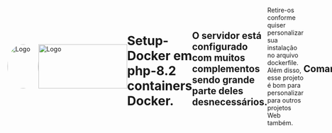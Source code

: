<div style="display: flex; align-items: center;">
 
  <img src="https://github.com/abraao69/abraao69-portfolio-abraao/blob/master/testinho/portfolio/1679067787215.jpeg" alt="Logo" width="70" height="100" style="border-radius: 100%;">
  <img src="https://github.com/abraao69/ApiRestful-teste/blob/main/logo.png" alt="Logo" width="200" height="100">
<br><br>

# Setup-Docker em php-8.2 containers Docker.  
    
## O servidor está configurado com muitos complementos sendo grande parte deles desnecessários.  
Retire-os conforme quiser personalizar sua instalação no arquivo dockerfile.  
Além disso, esse projeto é bom para personalizar para outros projetos Web também.  
  

## Comandos:
Iniciar:  
docker-compose up -d  
  
Parar:  
docker-compose down  

Fazer o build dos containers analizando a construção:  
docker-compose up --build  
  

## Use a mesma configuração no OpenCart que você usou no .env para o banco de dados  
A princípio é essa configuração: 
Endereço: localhost   
SGBD: MySQL  
Banco: opencartbrasil  
User: root  
Senha: root  
  
  

### Instalação de algumas dependências
sudo apt-get install \
    apt-transport-https \
    ca-certificates \
    curl \
    gnupg \
    lsb-release
  

### 
### Instalação do Docker
curl -fsSL https://download.docker.com/linux/ubuntu/gpg | sudo gpg --dearmor -o /usr/share/keyrings/docker-archive-keyring.gpg

echo \
  "deb [arch=amd64 signed-by=/usr/share/keyrings/docker-archive-keyring.gpg] https://download.docker.com/linux/ubuntu \
$(lsb_release -cs) stable" | sudo tee /etc/apt/sources.list.d/docker.list > /dev/null


sudo apt-get update

sudo apt-get install docker-ce docker-ce-cli containerd.io

Depois de instalado e configurado rode o Docker:
sudo service docker start

Testar se o serviço Docker está rodando corretamente:
sudo docker run hello-world  


##
### Docker-Compose - Instalação e configuração:
OBS: EM ALGUNS CASOS PODE ESTAR NO /usr/bin/docker-compose

sudo curl -L "https://github.com/docker/compose/releases/download/1.29.2/docker-compose-$(uname -s)-$(uname -m)" -o /usr/local/bin/docker-compose

sudo chmod +x /usr/local/bin/docker-compose

docker-compose --version  
  
##
### Para usar o Docker sem usar sudo
https://docs.docker.com/engine/install/linux-postinstall/
  
##  
### Configurar para o fuso horário de São Paulo
sudo timedatectl set-timezone America/Sao_Paulo
  
##
### Adicionar o repositório do PHP:
sudo add-apt-repository ppa:ondrej/php

##
### Instalar os pacotes do PHP instalado. Verificar com php version.
sudo apt-get install -y php8.2-cli php8.2-common php8.2-pgsql php8.2-zip php8.2-gd php8.2-mbstring php8.2-curl php8.2-xml php8.2-bcmath

##
### Install Composer
curl -sS https://getcomposer.org/installer | php -- --install-dir=/usr/bin --filename=composer


php -r "copy('https://getcomposer.org/installer', 'composer-setup.php');"
php -r "if (hash_file('sha384', 'composer-setup.php') === 'e21205b207c3ff031906575712edab6f13eb0b361f2085f1f1237b7126d785e826a450292b6cfd1d64d92e6563bbde02') { echo 'Installer verified'; } else { echo 'Installer corrupt'; unlink('composer-setup.php'); } echo PHP_EOL;"
php composer-setup.php
php -r "unlink('composer-setup.php');"

sudo apt-get install composer
